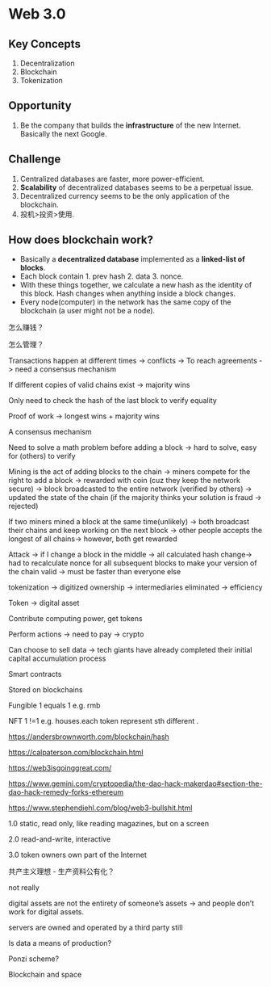 # Web 3.0
## Key Concepts
1. Decentralization
2. Blockchain
3. Tokenization

## Opportunity 
1. Be the company that builds the **infrastructure** of the new Internet. Basically the next Google.

## Challenge
1. Centralized databases are faster, more power-efficient.
2. **Scalability** of decentralized databases seems to be a perpetual issue.
3. Decentralized currency seems to be the only application of the blockchain.
4. 投机>投资>使用.

## How does blockchain work? 
- Basically a **decentralized database** implemented as a **linked-list of blocks**.
- Each block contain 1. prev hash 2. data 3. nonce. 
- With these things together, we calculate a new hash as the identity of this block. Hash changes when anything inside a block changes.
- Every node(computer) in the network has the same copy of the blockchain (a user might not be a node).

怎么赚钱？

怎么管理？

Transactions happen at different times -> conflicts -> To reach agreements -> need a consensus mechanism 

If different copies of valid chains exist -> majority wins 

Only need to check the hash of the last block to verify equality 

Proof of work ->  longest wins + majority wins 

A consensus mechanism  

Need to solve a math problem before adding a block -> hard to solve, easy for (others) to verify 

Mining is the act of adding blocks to the chain -> miners compete for the right to add a block -> rewarded with coin (cuz they keep the network secure) -> block broadcasted to the entire network (verified by others) -> updated the state of the chain (if the majority thinks your solution is fraud -> rejected) 

If two miners mined a block at the same time(unlikely) ->  both broadcast their chains and keep working on the next block -> other people accepts the longest of all chains-> however, both get rewarded 

Attack -> if I change a block in the middle -> all calculated hash change-> had to recalculate nonce for all subsequent blocks to make your version of the chain valid -> must be faster than everyone else 

tokenization -> digitized ownership -> intermediaries eliminated -> efficiency  

Token -> digital asset 

Contribute computing power, get tokens 

Perform actions -> need to pay -> crypto 

Can choose to sell data -> tech giants have already completed their initial capital accumulation process 

Smart contracts 

Stored on blockchains

Fungible 1 equals 1 e.g. rmb 

NFT 1 !=1 e.g. houses.each token represent sth different . 

https://andersbrownworth.com/blockchain/hash 

https://calpaterson.com/blockchain.html 

https://web3isgoinggreat.com/ 

https://www.gemini.com/cryptopedia/the-dao-hack-makerdao#section-the-dao-hack-remedy-forks-ethereum 

https://www.stephendiehl.com/blog/web3-bullshit.html 


1.0 static, read only, like reading magazines, but on a screen 

2.0 read-and-write, interactive 

3.0 token owners own part of the Internet  


共产主义理想 - 生产资料公有化？ 

not really 

digital assets are not the entirety of someone’s assets -> and people don’t work for digital assets.  

servers are owned and operated by a third party still 

Is data a means of production?  

Ponzi scheme? 

Blockchain and space 